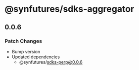 # @synfutures/sdks-aggregator

## 0.0.6

### Patch Changes

- Bump version
- Updated dependencies
    - @synfutures/sdks-perp@0.0.6
